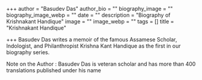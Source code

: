 +++
author = "Basudev Das"
author_bio = ""
biography_image = ""
biography_image_webp = ""
date = ""
description = "Biography of Krishnakant Handique"
image = ""
image_webp = ""
tags = []
title = "Krishnakant Handique"

+++
Basudev Das writes a memoir of the famous Assamese Scholar, Indologist, and Philanthropist Krishna Kant Handique as the first in our biography series.

Note on the Author : Basudev Das is veteran scholar and has more than 400 translations published under his name